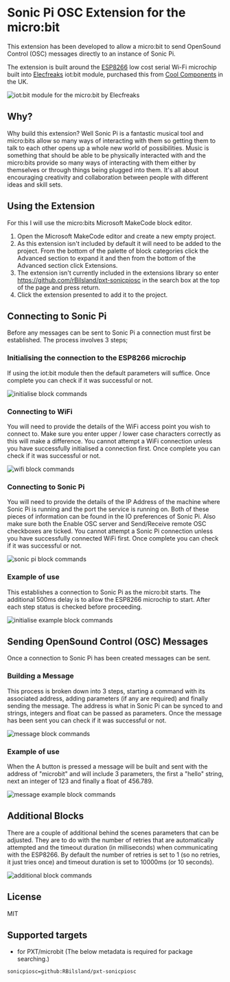 # Sonic Pi OSC Extension for the micro:bit

This extension has been developed to allow a micro:bit to send OpenSound Control (OSC) messages directly to an instance of Sonic Pi.

The extension is built around the [ESP8266](https://en.wikipedia.org/wiki/ESP8266) low cost serial Wi-Fi microchip built into [Elecfreaks](https://www.elecfreaks.com/store/) iot:bit module, purchased this from [Cool Components](https://coolcomponents.co.uk/products/iot-bit-for-bbc-micro-bit) in the UK.

![iot:bit module for the micro:bit by Elecfreaks](https://github.com/RBilsland/pxt-sonicpiosc/blob/master/images/iotbit.png)


## Why?

Why build this extension? Well Sonic Pi is a fantastic musical tool and micro:bits allow so many ways of interacting with them so getting them to talk to each other opens up a whole new world of possibilities. Music is something that should be able to be physically interacted with and the micro:bits provide so many ways of interacting with them either by themselves or through things being plugged into them. It's all about encouraging creativity and collaboration between people with different ideas and skill sets.


## Using the Extension

For this I will use the micro:bits Microsoft MakeCode block editor.

1. Open the Microsoft MakeCode editor and create a new empty project.
2. As this extension isn't included by default it will need to be added to the project. From the bottom of the palette of block categories click the Advanced section to expand it and then from the bottom of the Advanced section click Extensions.
3. The extension isn't currently included in the extensions library so enter https://github.com/rBilsland/pxt-sonicpiosc in the search box at the top of the page and press return.
4. Click the extension presented to add it to the project.


## Connecting to Sonic Pi

Before any messages can be sent to Sonic Pi a connection must first be established. The process involves 3 steps;

### Initialising the connection to the ESP8266 microchip

If using the iot:bit module then the default parameters will suffice. Once complete you can check if it was successful or not.

![initialise block commands](https://github.com/RBilsland/pxt-sonicpiosc/blob/master/images/initialise.png)

### Connecting to WiFi

You will need to provide the details of the WiFi access point you wish to connect to. Make sure you enter upper / lower case characters correctly as this will make a difference. You cannot attempt a WiFi connection unless you have successfully initialised a connection first. Once complete you can check if it was successful or not.

![wifi block commands](https://github.com/RBilsland/pxt-sonicpiosc/blob/master/images/connectWiFi.png)

### Connecting to Sonic Pi

You will need to provide the details of the IP Address of the machine where Sonic Pi is running and the port the service is running on. Both of these pieces of information can be found in the IO preferences of Sonic Pi. Also make sure both the Enable OSC server and Send/Receive remote OSC checkboxes are ticked. You cannot attempt a Sonic Pi connection unless you have successfully connected WiFi first. Once complete you can check if it was successful or not.

![sonic pi block commands](https://github.com/RBilsland/pxt-sonicpiosc/blob/master/images/connectSonicPi.png)

### Example of use

This establishes a connection to Sonic Pi as the micro:bit starts. The additional 500ms delay is to allow the ESP8266 microchip to start. After each step status is checked before proceeding.

![initialise example block commands](https://github.com/RBilsland/pxt-sonicpiosc/blob/master/images/initialiseExample.png)


## Sending OpenSound Control (OSC) Messages

Once a connection to Sonic Pi has been created messages can be sent.

### Building a Message

This process is broken down into 3 steps, starting a command with its associated address, adding parameters (if any are required) and finally sending the message. The address is what in Sonic Pi can be synced to and strings, integers and float can be passed as parameters. Once the message has been sent you can check if it was successful or not.

![message block commands](https://github.com/RBilsland/pxt-sonicpiosc/blob/master/images/message.png)

### Example of use

When the A button is pressed a message will be built and sent with the address of "microbit" and will include 3 parameters, the first a "hello" string, next an integer of 123 and finally a float of 456.789.

![message example block commands](https://github.com/RBilsland/pxt-sonicpiosc/blob/master/images/messageExample.png)


## Additional Blocks

There are a couple of additional behind the scenes parameters that can be adjusted. They are to do with the number of retries that are automatically attempted and the timeout duration (in milliseconds) when communicating with the ESP8266. By default the number of retries is set to 1 (so no retries, it just tries once) and timeout duration is set to 10000ms (or 10 seconds).

![additional block commands](https://github.com/RBilsland/pxt-sonicpiosc/blob/master/images/additional.png)


## License

MIT


## Supported targets

* for PXT/microbit
(The below metadata is required for package searching.)

```package
sonicpiosc=github:RBilsland/pxt-sonicpiosc
```
